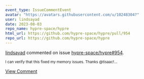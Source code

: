 ```yaml
---
event_type: IssueCommentEvent
avatar: "https://avatars.githubusercontent.com/u/10248304?"
user: lindsayad
date: 2023-08-03
repo_name: hypre-space/hypre
html_url: https://github.com/hypre-space/hypre/pull/954
repo_url: https://github.com/hypre-space/hypre
---
```


<a href='https://github.com/lindsayad' target='_blank'>lindsayad</a> commented on issue <a href='https://github.com/hypre-space/hypre/pull/954' target='_blank'>hypre-space/hypre#954</a>.

<small>I can verify that this fixed my memory issues. Thanks @tisaac!...</small>

<a href='https://github.com/hypre-space/hypre/pull/954' target='_blank'>View Comment</a>